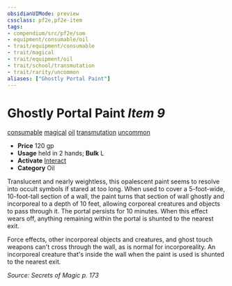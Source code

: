 ```yaml
---
obsidianUIMode: preview
cssclass: pf2e,pf2e-item
tags:
- compendium/src/pf2e/som
- equipment/consumable/oil
- trait/equipment/consumable
- trait/magical
- trait/equipment/oil
- trait/school/transmutation
- trait/rarity/uncommon
aliases: ["Ghostly Portal Paint"]
---
```

# Ghostly Portal Paint *Item 9*  
[consumable](consumable.md)  [magical](magical.md)  [oil](oil.md)  [transmutation](transmutation.md)  [uncommon](uncommon.md)  

- **Price** 120 gp
- **Usage** held in 2 hands; **Bulk** L
- **Activate** [Interact](interact.md)
- **Category** Oil

Translucent and nearly weightless, this opalescent paint seems to resolve into occult symbols if stared at too long. When used to cover a 5-foot-wide, 10-foot-tall section of a wall, the paint turns that section of wall ghostly and incorporeal to a depth of 10 feet, allowing corporeal creatures and objects to pass through it. The portal persists for 10 minutes. When this effect wears off, anything remaining within the portal is shunted to the nearest exit.

Force effects, other incorporeal objects and creatures, and ghost touch weapons can't cross through the wall, as is normal for incorporeality. An incorporeal creature that's inside the wall when the paint is used is shunted to the nearest exit.

*Source: Secrets of Magic p. 173*